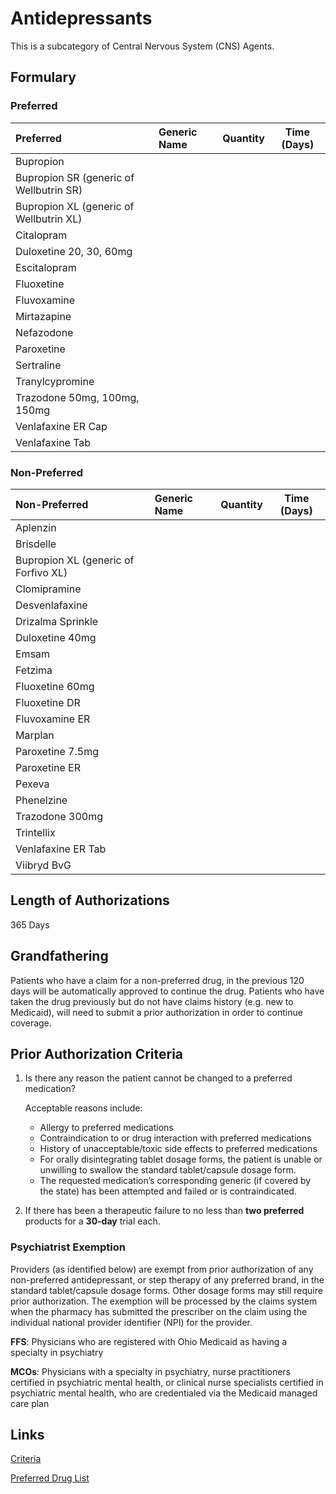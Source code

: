# Antidepressants

This is a subcategory of Central Nervous System (CNS) Agents.

## Formulary

### Preferred

| Preferred                               | Generic Name | Quantity | Time (Days) |
| :-------------------------------------- | :----------- | :------: | :---------: |
| Bupropion                               |              |          |             |
| Bupropion SR (generic of Wellbutrin SR) |              |          |             |
| Bupropion XL (generic of Wellbutrin XL) |              |          |             |
| Citalopram                              |              |          |             |
| Duloxetine 20, 30, 60mg                 |              |          |             |
| Escitalopram                            |              |          |             |
| Fluoxetine                              |              |          |             |
| Fluvoxamine                             |              |          |             |
| Mirtazapine                             |              |          |             |
| Nefazodone                              |              |          |             |
| Paroxetine                              |              |          |             |
| Sertraline                              |              |          |             |
| Tranylcypromine                         |              |          |             |
| Trazodone 50mg, 100mg, 150mg            |              |          |             |
| Venlafaxine ER Cap                      |              |          |             |
| Venlafaxine Tab                         |              |          |             |

### Non-Preferred

| Non-Preferred                        | Generic Name | Quantity | Time (Days) |
| :----------------------------------- | :----------- | :------: | :---------: |
| Aplenzin                             |              |          |             |
| Brisdelle                            |              |          |             |
| Bupropion XL (generic of Forfivo XL) |              |          |             |
| Clomipramine                         |              |          |             |
| Desvenlafaxine                       |              |          |             |
| Drizalma Sprinkle                    |              |          |             |
| Duloxetine 40mg                      |              |          |             |
| Emsam                                |              |          |             |
| Fetzima                              |              |          |             |
| Fluoxetine 60mg                      |              |          |             |
| Fluoxetine DR                        |              |          |             |
| Fluvoxamine ER                       |              |          |             |
| Marplan                              |              |          |             |
| Paroxetine 7.5mg                     |              |          |             |
| Paroxetine ER                        |              |          |             |
| Pexeva                               |              |          |             |
| Phenelzine                           |              |          |             |
| Trazodone 300mg                      |              |          |             |
| Trintellix                           |              |          |             |
| Venlafaxine ER Tab                   |              |          |             |
| Viibryd BvG                          |              |          |             |

## Length of Authorizations

365 Days

## Grandfathering

Patients who have a claim for a non-preferred drug, in the previous 120 days will be automatically approved to continue the drug. Patients who have taken the drug previously but do not have claims history (e.g. new to Medicaid), will need to submit a prior authorization in order to continue coverage.

## Prior Authorization Criteria

1.  Is there any reason the patient cannot be changed to a preferred medication?

    Acceptable reasons include:

    -   Allergy to preferred medications
    -   Contraindication to or drug interaction with preferred medications
    -   History of unacceptable/toxic side effects to preferred medications
    -   For orally disintegrating tablet dosage forms, the patient is unable or unwilling to swallow the standard tablet/capsule dosage form.
    -   The requested medication’s corresponding generic (if covered by the state) has been attempted and failed or is contraindicated.
2.  If there has been a therapeutic failure to no less than **two preferred** products for a **30-day** trial each.

### Psychiatrist Exemption

Providers (as identified below) are exempt from prior authorization of any non-preferred antidepressant, or step therapy of any preferred brand, in the standard tablet/capsule dosage forms. Other dosage forms may still require prior authorization. The exemption will be processed by the claims system when the pharmacy has submitted the prescriber on the claim using the individual national provider identifier (NPI) for the provider.

**FFS**: Physicians who are registered with Ohio Medicaid as having a specialty in psychiatry

**MCOs**: Physicians with a specialty in psychiatry, nurse practitioners certified in psychiatric mental health, or clinical nurse specialists certified in psychiatric mental health, who are credentialed via the Medicaid managed care plan

## Links

[Criteria](https://pharmacy.medicaid.ohio.gov/sites/default/files/20221001_UPDL_Criteria_APPROVED.pdf#page=30)

[Preferred Drug List](https://pharmacy.medicaid.ohio.gov/sites/default/files/20221001_UPDL_APPROVED_.pdf#page=14)
